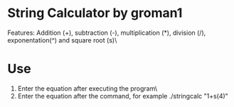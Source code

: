 # String Calculator by groman1
Features: Addition (+), subtraction (-), multiplication (*), division (/), exponentation(^) and square root (s)\
# Use
1. Enter the equation after executing the program\
2. Enter the equation after the command, for example ./stringcalc "1+s(4)"
